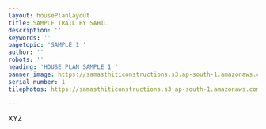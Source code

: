 ```yaml
---
layout: housePlanLayout
title: SAMPLE TRAIL BY SAHIL
description: ''
keywords: ''
pagetopic: 'SAMPLE 1 '
author: ''
robots: ''
heading: 'HOUSE PLAN SAMPLE 1 '
banner_image: https://samasthiticonstructions.s3.ap-south-1.amazonaws.com/uploads/pictorial-view-of-staircase.jpeg
serial_number: 1
tilephotos: https://samasthiticonstructions.s3.ap-south-1.amazonaws.com/uploads/elevation-2.jpg

---
```

XYZ 
